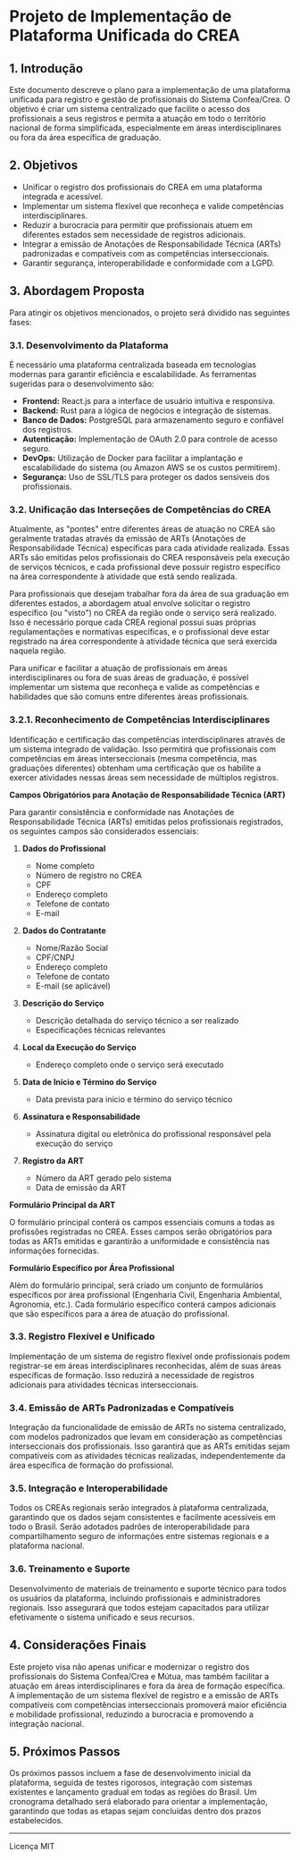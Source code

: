 # Projeto de Implementação de Plataforma Unificada do CREA

## 1. Introdução

Este documento descreve o plano para a implementação de uma plataforma unificada para registro e gestão de profissionais do Sistema Confea/Crea. O objetivo é criar um sistema centralizado que facilite o acesso dos profissionais a seus registros e permita a atuação em todo o território nacional de forma simplificada, especialmente em áreas interdisciplinares ou fora da área específica de graduação.

## 2. Objetivos

- Unificar o registro dos profissionais do CREA em uma plataforma integrada e acessível.
- Implementar um sistema flexível que reconheça e valide competências interdisciplinares.
- Reduzir a burocracia para permitir que profissionais atuem em diferentes estados sem necessidade de registros adicionais.
- Integrar a emissão de Anotações de Responsabilidade Técnica (ARTs) padronizadas e compatíveis com as competências interseccionais.
- Garantir segurança, interoperabilidade e conformidade com a LGPD.

## 3. Abordagem Proposta

Para atingir os objetivos mencionados, o projeto será dividido nas seguintes fases:

### 3.1. Desenvolvimento da Plataforma

É necessário uma plataforma centralizada baseada em tecnologias modernas para garantir eficiência e escalabilidade. As ferramentas sugeridas para o desenvolvimento são:

- **Frontend:** React.js para a interface de usuário intuitiva e responsiva.
- **Backend:** Rust para a lógica de negócios e integração de sistemas.
- **Banco de Dados:** PostgreSQL para armazenamento seguro e confiável dos registros.
- **Autenticação:** Implementação de OAuth 2.0 para controle de acesso seguro.
- **DevOps:** Utilização de Docker para facilitar a implantação e escalabilidade do sistema (ou Amazon AWS se os custos permitirem).
- **Segurança:** Uso de SSL/TLS para proteger os dados sensíveis dos profissionais.

### 3.2. Unificação das Interseções de Competências do CREA

Atualmente, as "pontes" entre diferentes áreas de atuação no CREA são geralmente tratadas através da emissão de ARTs (Anotações de Responsabilidade Técnica) específicas para cada atividade realizada. Essas ARTs são emitidas pelos profissionais do CREA responsáveis pela execução de serviços técnicos, e cada profissional deve possuir registro específico na área correspondente à atividade que está sendo realizada.

Para profissionais que desejam trabalhar fora da área de sua graduação em diferentes estados, a abordagem atual envolve solicitar o registro específico (ou "visto") no CREA da região onde o serviço será realizado. Isso é necessário porque cada CREA regional possui suas próprias regulamentações e normativas específicas, e o profissional deve estar registrado na área correspondente à atividade técnica que será exercida naquela região.

Para unificar e facilitar a atuação de profissionais em áreas interdisciplinares ou fora de suas áreas de graduação, é possível implementar um sistema que reconheça e valide as competências e habilidades que são comuns entre diferentes áreas profissionais. 

### 3.2.1. Reconhecimento de Competências Interdisciplinares

Identificação e certificação das competências interdisciplinares através de um sistema integrado de validação. Isso permitirá que profissionais com competências em áreas interseccionais (mesma competência, mas graduações diferentes) obtenham uma certificação que os habilite a exercer atividades nessas áreas sem necessidade de múltiplos registros.

**Campos Obrigatórios para Anotação de Responsabilidade Técnica (ART)**

Para garantir consistência e conformidade nas Anotações de Responsabilidade Técnica (ARTs) emitidas pelos profissionais registrados, os seguintes campos são considerados essenciais:

1. **Dados do Profissional**
   - Nome completo
   - Número de registro no CREA
   - CPF
   - Endereço completo
   - Telefone de contato
   - E-mail

2. **Dados do Contratante**
   - Nome/Razão Social
   - CPF/CNPJ
   - Endereço completo
   - Telefone de contato
   - E-mail (se aplicável)

3. **Descrição do Serviço**
   - Descrição detalhada do serviço técnico a ser realizado
   - Especificações técnicas relevantes

4. **Local da Execução do Serviço**
   - Endereço completo onde o serviço será executado

5. **Data de Início e Término do Serviço**
   - Data prevista para início e término do serviço técnico

6. **Assinatura e Responsabilidade**
   - Assinatura digital ou eletrônica do profissional responsável pela execução do serviço

7. **Registro da ART**
   - Número da ART gerado pelo sistema
   - Data de emissão da ART

**Formulário Principal da ART**

O formulário principal conterá os campos essenciais comuns a todas as profissões registradas no CREA. Esses campos serão obrigatórios para todas as ARTs emitidas e garantirão a uniformidade e consistência nas informações fornecidas.

**Formulário Específico por Área Profissional**

Além do formulário principal, será criado um conjunto de formulários específicos por área profissional (Engenharia Civil, Engenharia Ambiental, Agronomia, etc.). Cada formulário específico conterá campos adicionais que são específicos para a área de atuação do profissional.

### 3.3. Registro Flexível e Unificado

Implementação de um sistema de registro flexível onde profissionais podem registrar-se em áreas interdisciplinares reconhecidas, além de suas áreas específicas de formação. Isso reduzirá a necessidade de registros adicionais para atividades técnicas interseccionais.

### 3.4. Emissão de ARTs Padronizadas e Compatíveis

Integração da funcionalidade de emissão de ARTs no sistema centralizado, com modelos padronizados que levam em consideração as competências interseccionais dos profissionais. Isso garantirá que as ARTs emitidas sejam compatíveis com as atividades técnicas realizadas, independentemente da área específica de formação do profissional.

### 3.5. Integração e Interoperabilidade

Todos os CREAs regionais serão integrados à plataforma centralizada, garantindo que os dados sejam consistentes e facilmente acessíveis em todo o Brasil. Serão adotados padrões de interoperabilidade para compartilhamento seguro de informações entre sistemas regionais e a plataforma nacional.

### 3.6. Treinamento e Suporte

Desenvolvimento de materiais de treinamento e suporte técnico para todos os usuários da plataforma, incluindo profissionais e administradores regionais. Isso assegurará que todos estejam capacitados para utilizar efetivamente o sistema unificado e seus recursos.

## 4. Considerações Finais

Este projeto visa não apenas unificar e modernizar o registro dos profissionais do Sistema Confea/Crea e Mútua, mas também facilitar a atuação em áreas interdisciplinares e fora da área de formação específica. A implementação de um sistema flexível de registro e a emissão de ARTs compatíveis com competências interseccionais promoverá maior eficiência e mobilidade profissional, reduzindo a burocracia e promovendo a integração nacional.

## 5. Próximos Passos

Os próximos passos incluem a fase de desenvolvimento inicial da plataforma, seguida de testes rigorosos, integração com sistemas existentes e lançamento gradual em todas as regiões do Brasil. Um cronograma detalhado será elaborado para orientar a implementação, garantindo que todas as etapas sejam concluídas dentro dos prazos estabelecidos.

---

Licença MIT